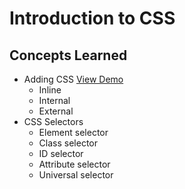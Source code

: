 # Introduction to CSS
## Concepts Learned
- Adding CSS [View Demo](https://chaitanyakrishnakumar.github.io/web-kitchen/Day4/Addcss/index.html)
  - Inline
  - Internal
  - External
- CSS Selectors
  - Element selector
  - Class selector
  - ID selector
  - Attribute selector
  - Universal selector
